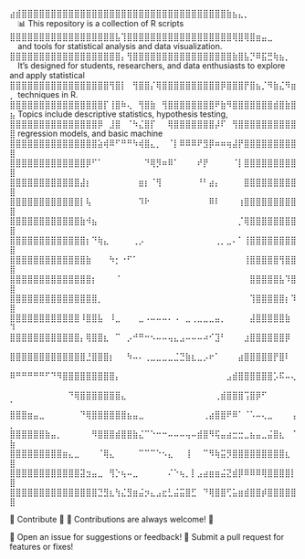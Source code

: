 ⣴⣾⣿⣿⣿⣿⣿⣿⣿⣿⣿⣿⣿⣿⣿⣿⣿⣿⣿⣿⣿⣿⣿⣿⣿⣿⣿⣿⣿⣿⣿⣿⣿⣿⣿⣿⣿⣷⣦⣄⡀⠀⠀⠀⠀⠀⠀⠀⠀⠀     📊 This repository is a collection of R scripts
⣿⣿⣿⣿⣿⣿⣿⣿⣿⣿⣿⣿⣿⣿⣿⣿⣿⣿⣧⢹⣿⣿⣿⣿⣿⣿⣿⣿⣿⣿⣿⣿⣿⣿⣿⣿⣿⣿⢿⣿⢿⣿⣶⣤⣀⠀⠀⠀⠀⠀     and tools for statistical analysis and data visualization.
⣿⣿⣿⣿⣿⣿⣿⣿⣿⣿⣿⣿⣿⣿⣿⣿⣿⣿⣿⡄⢻⣿⣿⣿⣿⣿⣿⣿⣿⣿⣿⣿⣿⣿⣿⣿⣿⣿⣷⣿⣧⡙⠿⣯⣛⢷⣦⡀⠀⠀     It’s designed for students, researchers, and data enthusiasts to explore and apply statistical 
⣿⣿⣿⣿⣿⣿⣿⣿⣿⣿⣿⣿⣿⣿⣿⣿⣿⢻⣿⡇⠀⢻⣿⣿⡌⢿⣿⣿⣿⣿⣿⣿⣿⣿⣿⣿⡿⣿⣿⣿⡟⣿⣦⡈⠻⣷⣌⠻⣶⡀     techniques in R.
⣿⣿⣿⣿⣿⣿⣿⣿⣿⣿⣿⣿⣿⣿⣿⣿⡏⢸⣿⠷⢄⠀⢻⣿⣷⠀⢻⣿⣿⣿⣿⣿⣿⣿⣿⠟⣷⠻⣿⣿⣿⣿⣿⣿⣿⣾⣿⣷⣿⣦     Topics include descriptive statistics, hypothesis testing,
⣿⣿⣿⣿⣿⣿⣿⣿⣿⣿⣿⣿⣿⣿⣿⡿⠀⣸⣿⠀⠈⠳⣌⣿⡏⠀⠀⢿⣿⣿⣿⣿⣿⣿⣿⡼⠏⠀⢻⣿⣿⣿⣿⣿⣿⣿⣿⣿⣿⣿     regression models, and basic machine 
⣿⣿⣿⣿⣿⣿⣿⣿⣿⣿⣿⣿⣿⣿⣿⣵⢾⠿⠋⠛⠛⠳⢾⣿⣄⡀⠀⠈⡇⠿⠿⠿⠟⣻⡿⠶⠶⢶⣼⡟⣿⣿⣿⣿⣿⣿⣿⣿⣿⣿   
⣿⣿⣿⣿⣿⣿⣿⣿⣿⣿⣿⣿⣿⡿⠋⠁⠀⠀⠀⠀⠀⠀⠀⠙⢿⡻⠶⠿⠁⠀⠀⠀⠞⡟⠀⠀⠀⠀⠈⡇⣿⣿⣿⣿⣿⣿⣿⣿⣿⣿   
⣿⣿⣿⣿⣿⣿⣿⣿⣿⣿⣿⣿⣼⡆⠀⠀⠀⠀⠀⠀⠀⠀⣶⡆⠈⢻⠀⠀⠀⠀⠀⠀⠘⠃⣴⡄⠀⠀⠀⠀⣿⣿⣿⣿⣿⣿⣿⣿⣿⣿
⣿⣿⣿⣿⣿⣿⣿⣿⣿⣿⣿⣿⡇⢧⠀⠀⠀⠀⠀⠀⠀⠀⠹⠗⠀⠀⠀⠀⠀⠀⠀⠀⠀⠀⠿⠇⠀⠀⠀⢰⣿⣿⣿⣿⣿⣿⣿⣿⣿⣿
⣿⣿⣿⣿⣿⣿⣿⣿⣿⣿⣿⣿⣷⠺⣦⠀⠀⠀⠀⠀⠀⠀⠀⠀⠀⠀⠀⠀⠀⠀⠀⠀⠀⠀⠀⠀⠀⠀⠀⡈⢿⣿⣿⣿⣿⣿⣿⣿⣿⣿
⣿⣿⣿⣿⣿⣿⣿⣿⣿⣿⣿⣿⣿⡆⠙⢷⣄⠀⠀⠀⠀⢀⡠⠀⠀⠀⠀⠀⠀⠀⠀⠀⠀⠀⠀⢀⡀⣀⠄⠁⢸⣿⣿⣿⣿⣿⣿⣿⣿⣿
⣿⣿⣿⣿⣿⣿⣿⣿⣿⣿⣿⣿⣿⣷⠀⠀⠀⠳⡂⠐⠋⠁⠀⠀⠀⠀⠀⠀⠀⠀⠀⠀⠀⠀⠀⠀⠀⠀⠀⠀⢸⣿⣿⣿⣿⣿⢻⣿⣿⣿
⣿⣿⣿⣿⣿⣿⣿⣿⣿⣿⣿⣿⣿⣿⡆⠀⠀⠀⠈⠀⠀⠀⠀⠀⠀⠀⠀⠀⠀⠀⠀⠀⠀⠀⠀⠀⠀⠀⠀⠀⠀⣿⣿⣿⣿⣿⣧⠹⣿⣿
⣿⣿⣿⣿⣿⣿⣿⣿⣿⣿⣿⣿⣿⣿⣿⡀⠀⠀⠀⠀⠀⠀⠀⠀⠀⠀⠀⠀⠀⠀⠀⠀⠀⠀⠀⠀⠀⠀⠀⠀⠀⢹⣿⣿⣿⣿⣿⡆⠹⣿
⣿⣿⣿⣿⣿⣿⣿⣿⣿⣿⣿⣿⠸⣿⣿⣧⠀⠸⣀⠀⠀⠀⣀⠠⠤⠤⠤⠄⠠⠀⣀⢀⣀⣀⣀⣤⡀⠀⠀⠀⠀⣼⣿⣿⣿⣿⣿⣷⠀⠹
⣿⣿⣿⣿⣿⣿⣿⣿⣿⣿⣿⣿⡄⢿⣿⣿⣆⠀⠉⠀⡠⠚⠛⠒⠢⠤⠤⢤⣄⣠⠤⠤⠤⠴⠊⣹⠃⠀⠀⠀⣰⣿⣿⣿⣿⣿⣿⡿⠀⠀
⣿⣿⣿⣿⣿⣿⣿⣿⣿⣿⣿⣿⣿⣘⣿⣿⣿⡆⠀⠀⠳⠤⠄⢀⣀⣀⣀⣀⣈⣙⣷⣆⣀⡠⠖⠁⠀⠀⠀⣴⣿⣿⣿⣿⣿⡟⣿⠇⠀⠀
⠿⠛⠛⠛⠛⠛⠋⠙⠻⣿⣿⣿⣿⣿⣿⣿⣿⣿⡄⠀⠀⠀⠀⠀⠀⠀⠀⠀⠀⠀⠀⠀⠀⠀⠀⠀⠀⣠⣾⣿⣿⣿⣿⣿⣿⡡⠯⠤⢄⠀
⠀⠀⠀⠀⠀⠀⠀⠀⠀⠀⠙⢿⣿⣿⣿⣿⣿⣿⣿⣄⠀⠀⠀⠀⠀⠀⠀⠀⠀⠀⠀⠀⠀⠀⠀⢀⣾⣿⣿⣿⢩⣿⡿⠋⠀⠀⠀⠀⠀⠁
⣿⣿⣿⣶⣤⣀⠀⠀⠀⠀⠀⠀⠙⢿⣿⣿⣿⣿⣿⣿⣦⣤⣀⠀⠀⠀⠀⠀⠀⠀⠀⠀⠀⢀⣴⣿⣿⠟⠿⠁⠈⠡⠤⢄⣀⠀⠀⠀⢠⡀
⣿⣿⣿⣿⣿⣿⣷⣤⡀⠀⠀⠀⠀⠀⠻⣿⣿⣿⣾⣿⣿⣷⣌⠉⠑⠒⠒⠤⠤⠤⢤⠤⣾⣿⠻⢯⣤⣴⣒⣒⣀⣦⣤⣀⣬⣿⣆⠀⠈⣷
⣿⣿⣿⣿⣿⣿⣿⣿⣿⣶⣄⣀⠀⠀⠀⠈⢿⣄⠀⠀⠀⠀⠉⠉⠉⠑⠢⣄⠀⠀⢸⠀⠀⠉⠻⢷⣭⡻⣿⣿⣿⣿⣿⣿⣿⣿⣿⣆⠀⣿
⣿⣿⣿⣿⣿⣿⣿⣿⣿⣿⣿⣿⣽⣲⣤⣀⠀⢻⡑⢦⠤⣀⠀⠀⠀⠀⠀⠌⠑⢦⡀⡇⣠⣴⣶⣶⣬⣝⣾⡿⠿⠿⠿⢿⣿⣿⣿⣿⡇⣿
⣿⣿⣿⣿⣿⣿⣿⣿⣿⣿⣿⣿⣿⣿⣿⣙⣻⣆⢳⣌⣻⣶⣬⡲⣄⣠⣖⣃⣬⣭⣿⣋⠀⠙⢿⣿⣿⢋⣥⣶⣾⣿⣿⡾⣿⣿⣿⣿⣿⣿

💖 Contribute 💖
🌟 Contributions are always welcome! 🌟

📝 Open an issue for suggestions or feedback!
🌸 Submit a pull request for features or fixes!
